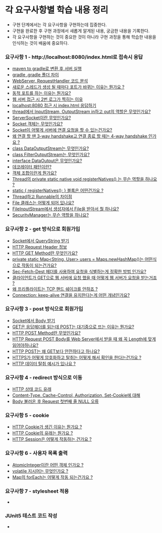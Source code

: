 # 각 요구사항별 학습 내용 정리
* 구현 단계에서는 각 요구사항을 구현하는데 집중한다. 
* 구현을 완료한 후 구현 과정에서 새롭게 알게된 내용, 궁금한 내용을 기록한다.
* 각 요구사항을 구현하는 것이 중요한 것이 아니라 구현 과정을 통해 학습한 내용을 인식하는 것이 배움에 중요하다.

### 요구사항 1 - http://localhost:8080/index.html로 접속시 응답
* [maven to gradle로 변환 후 서버 실행](https://www.notion.so/hhero/maven-to-gradle-271a580ec4db4dc5bc089a1a4844916c?pvs=4)
* [gradle .gradle 폴더 차이](https://www.notion.so/hhero/gradle-gradle-eecf7b1578654f7a91d54953764cd905?pvs=4)
* [WebServer, RequestHandler 코드 분석](https://www.notion.so/hhero/WebServer-RequestHandler-b5347b0cf9df4621bab971729365642e?pvs=4)
* [새로운 스레드가 생성 될 때마다 포트가 바뀌는 이유는 뭔가요 ?](https://www.notion.so/hhero/e528090919fb4517bb0aae47015f40ff?pvs=4)
* [동적 포트를 하는 이유는 뭔가요?](https://www.notion.so/hhero/d52788e03e054d3ab7edd5e46dbc6791?pvs=4)
* [웹 서버 접근 시 2번 로그가 찍히는 이유](https://www.notion.so/hhero/2-abc7bca9ae8c43e5aa43d0e8ee3e8b4c?pvs=4)
* [localhost:8080 접근 시 index.html 응답하기](https://www.notion.so/hhero/localhost-8080-index-html-847fc4538bc14c00bb62c84cd87aa2e4?pvs=4)
* [thread에서 InputStream, OutputStream in하고 out의 역할은 무엇인가요?](https://www.notion.so/hhero/thread-InputStream-OutputStream-in-out-0e24c29c1aa8453ea3c8c2181fde8170?pvs=4)
* [ServerSocket이란 무엇인가요?](https://www.notion.so/hhero/ServerSocket-8a0374292fc445ee943f7682fd9561fe?pvs=4)
* [Socket 객체는 무엇인가요?](https://www.notion.so/hhero/Socket-20143a050ec94fc2b975872260614cd4?pvs=4)
* [Socket이 어떻게 서버에 연결 요청을 할 수 있는건가요?](https://www.notion.so/hhero/Socket-a91385f69a10476d9567c6de44d8bf34?pvs=4)
* [왜 연결 할 땐 3-way handshake고 연결 종료 할 때는 4-way handshake 인가요 ?](https://www.notion.so/hhero/3-way-handshake-4-way-handshake-fd9a6a192c674284accd060c4beccf1d?pvs=4)
* [class DataOutputStream는 무엇인가요?](https://www.notion.so/hhero/class-DataOutputStream-0ea2e0681cde4da08932e1cc69c8c9f5?pvs=4)
* [class FilterOutputStream는 무엇인가요?](https://www.notion.so/hhero/class-FilterOutputStream-87760426333542a5b7c8af479f3851a8?pvs=4)
* [interface DataOutput은 무엇인가요?](https://www.notion.so/hhero/interface-DataOutput-c39d2a1a823e4a6a94766c62125f197f?pvs=4)
* [데코레이터 패턴이란?](https://www.notion.so/hhero/17924c0c8bfa4ee1850e854451b3331d?pvs=4)
* [객체 조합이란게 뭔가요?](https://www.notion.so/hhero/4dd714e7bb414220bc7b298d7dabecc9?pvs=4)
* [Thread의 private static native void registerNatives() 는 무슨 역할을 하나요 ?](https://www.notion.so/hhero/Thread-private-static-native-void-registerNatives-a6497341d03247ad86b6a86e3f78feb2?pvs=4)
* [static { registerNatives(); } 블록은 어떤건가요 ?](https://www.notion.so/hhero/static-registerNatives-60d16b494c4644edb2938c27e09c7b61?pvs=4)
* [Thread하고 Runnable의 차이점](https://www.notion.so/hhero/Thread-Runnable-04f468f3294d487ba01c025017827df4?pvs=4)
* [File 클래스는 어떻게 되어 있나요?](https://www.notion.so/hhero/File-cd7b2927c2cf448fbae527e3bf433ead?pvs=4)
* [FileInputStream에서 생성자에서 File을 받아서 뭘 하나요?](https://www.notion.so/hhero/FileInputStream-File-13111d8d49444315a5d580adbddf909f?pvs=4)
* [SecurityManager는 무슨 역할을 하나요?](https://www.notion.so/hhero/SecurityManager-dda262ad6fa849ccb6664bd788bab8e9?pvs=4)

### 요구사항 2 - get 방식으로 회원가입
* [Socket에서 QueryString 받기](https://www.notion.so/hhero/Socket-InputStream-73a3c00cb8cf460bb032b933bedbbf76?pvs=4)
* [HTTP Request Header 정보](https://www.notion.so/hhero/HTTP-Request-Header-8c5b9046bd5a4b3e8ba34d929eba4b52?pvs=4)
* [HTTP GET Method란 무엇인가요?](https://www.notion.so/hhero/HTTP-GET-Method-da3b872f21ff4bd08f777d8e297ad9d5?pvs=4)
* [private static Map<String, User> users = Maps.newHashMap()는 어떤식으로 작동이 되는건가요?](https://www.notion.so/hhero/private-static-Map-String-User-users-Maps-newHashMap-8c02b720295c413786ef7fb74f41dba5?pvs=4)
* [Sec-Fetch-Dest 헤더를 사용하여 요청을 식별하는게 정확한 방법 인가요?](https://www.notion.so/hhero/Sec-Fetch-Dest-74ebfbdcb9254845a6d7557522a5ea46?pvs=4)
* [클라이언트가 GET으로 웹 서버에 요청 했을 때 어떻게 웹 서버가 요청을 받는거죠 ?](https://www.notion.so/hhero/GET-0fc8bfc808b240b2a53eca131dd1bae2?pvs=4)
* [왜 프리플라이트는 TCP 핸드 쉐이크를 안하죠 ?](https://www.notion.so/hhero/TCP-84480d229ffd474b9c23546a84e51187?pvs=4)
* [Connection: keep-alive 연결을 유지한다는게 어떤 개념인가요?](https://www.notion.so/hhero/Connection-keep-alive-1a660255ae3448d69ee5cf710af4ba05?pvs=4)

### 요구사항 3 - post 방식으로 회원가입
* [Socket에서 Body 받기](https://www.notion.so/hhero/Socket-Body-0390e7ed4071430c891d89326a99f257?pvs=4)
* [GET은 응답헤더를 읽는데 POST는 대기중으로 뜨는 이유는 뭔가요?](https://www.notion.so/hhero/get-post-e22b1ecdff2b40858d6b209f3b38999f?pvs=4)
* [HTTP POST Method란 무엇인가요?](https://www.notion.so/hhero/HTTP-POST-Method-9a4395d5bd2c48f384e44d212e0ea74c?pvs=4)
* [HTTP Request POST Body를 Web Server에서 받을 때 왜 꼭 Length에 맞게 읽어야하나요?](https://www.notion.so/hhero/HTTP-Request-POST-Body-Web-Server-Length-2575a7e3e8364858a8905e6ee395ac50?pvs=4)
* [HTTP POST는 왜 GET보다 안전하다고 하나요?](https://www.notion.so/hhero/HTTP-POST-GET-81cfca66a10e40efbed42d2f75de311a?pvs=4)
* [HTTPS가 어떻게 암호화하고 탈취는 어떻게 해서 확인을 한다는건가요 ?](https://www.notion.so/hhero/HTTPS-ff7b4f72167d48b68c63169ba3b66609?pvs=4)
* [HTTP 데이터 탈취 예시가 있나요 ?](https://www.notion.so/hhero/HTTP-d77947d8cd5b4aec88a19017ef23e482?pvs=4)

### 요구사항 4 - redirect 방식으로 이동
* [HTTP 상태 코드 유래](https://www.notion.so/hhero/HTTP-0dcc9eed723242b0906af0b88054bcb1?pvs=4)
* [Content-Type, Cache-Control, Authorization, Set-Cookie에 대해](https://www.notion.so/hhero/Content-Type-Cache-Control-Authorization-Set-Cookie-a5ad33e43ad44f559dccd3aabe9065b7?pvs=4)
* [Body 불러온 후 Request 첫번째 줄 NULL 오류](https://www.notion.so/hhero/Body-Request-NULL-86617a542d224cc6971e92db35387a28?pvs=4)

### 요구사항 5 - cookie
* [HTTP Cookie가 생긴 이유는 뭔가요 ?](https://www.notion.so/hhero/HTTP-Cookie-62820fb4a8f94daeb859fe9eb0b6079a?pvs=4)
* [HTTP Cookie의 유래는 뭔가요 ?](https://www.notion.so/hhero/HTTP-Cookie-666384284f3a4c1584d4bc5d02d72c43?pvs=4)
* [HTTP  Session은 어떻게 작동하는 건가요 ?](https://www.notion.so/hhero/HTTP-Session-13b74a6df0884366a5ff036a8022caeb?pvs=4)

### 요구사항 6 - 사용자 목록 출력
* [AtomicInteger이란 어떤 객체 인가요 ?](https://www.notion.so/hhero/AtomicInteger-2e03ffc3610c4ee694304412b83251d9?pvs=4)
* [volatile 지시어는 무엇인가요 ?](https://www.notion.so/hhero/volatile-2d83dc8067e545548762134abe3b68d2?pvs=4)
* [Map의 forEach는 어떻게 작동 되는건가요 ?](https://www.notion.so/hhero/Map-forEach-30ac849d3ffa4ec6a588504d4b10a8e9?pvs=4)

### 요구사항 7 - stylesheet 적용
*

### JUnit5 테스트 코드 작성
* 